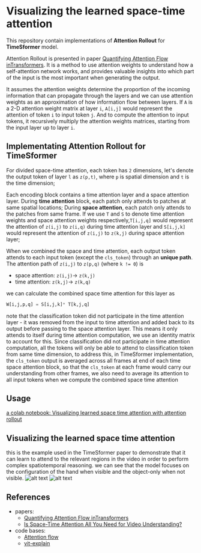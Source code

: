 # Visualizing the learned space-time attention 

This repository contain implementations of __Attention Rollout__ for __TimeSformer__ model. 

Attention Rollout is presented in paper [Quantifying Attention Flow inTransformers](https://arxiv.org/abs/2005.00928). It is a method to use attention weights to understand how a self-attention network works, and provides valuable insights into which part of the input is the most important when generating the output. 


It assumes the attention weights determine the proportion of the incoming information that can propagate through the layers and we can use attention weights as an approximation of how information flow between layers. If `A` is a 2-D attention weight matrix at layer `i`, `A[i,j]` would represent the attention of token `i` to input token `j`. And to compute the attention to input tokens, it recursively multiply the attention weights matrices, starting from the input layer up to layer `i`.

## Implementating Attention Rollout for TimeSformer

For divided space-time attention, each token has `2` dimensions,  let's denote the output token of layer `l` as `z(p,t)`, where `p` is spatial dimension and  `t` is the time dimension; 

Each encoding block contains a time attention layer and a space attention layer. During __time attention__ block, each patch only attends to patches at same spatial locations; During __space attention__, each patch only attends to the patches from same frame. If we use `T` and `S` to denote time attention weights and space attention weights respectively,`T[i,j,q]` would represent the attention of `z(i,j)` to `z(i,q)` during time attention layer and `S[i,j,k]` would represent the attention of `z(i,j)` to `z(k,j)` during space attention layer;

When we combined the space and time attention, each output token attends to each input token (except the `cls_token`) through an __unique path__. The attention path of `z(i,j)` to `z(p,q)` (where `k != 0`) is 
* space attention: `z(i,j)`-> `z(k,j)` 
* time attention: `z(k,j)`-> `z(k,q)`

we can calculate the combined space time attention for this layer as 
```python
W[i,j,p,q] = S[i,j,k]* T[k,j,q]
```

note that the classification token did not participate in the time attention layer - it was removed from the input to time attention and added back to its output before passing to the space attention layer. This means it only attends to itself during time attention computation, we use an identity matrix to account for this. Since classification did not participate in time attention computation, all the tokens will only be able to attend to classification token from same time dimension, to address this, in TimeSformer implementation, the `cls_token` output is averaged across all frames at end of each time space attention block, so that the `cls_token` at each frame would carry our understanding from other frames, we also need to average its attention to all input tokens when we compute the combined space time attention

## Usage
[a colab notebook: Visualizing learned space time attention with attention rollout](https://colab.research.google.com/github/yiyixuxu/TimesFormer_rolled_attention/blob/main/visualizing_space_time_attention.ipynb)

## Visualizing the learned space time attention

this is the example used in the TimeSformer paper to demonstrate that it can learn to attend to the
relevant regions in the video in order to perform complex spatiotemporal reasoning. we can see that
the model focuses on the configuration of the hand when visible and the object-only when not visible.
![alt text](https://github.com/yiyixuxu/TimesFormer_rolled_attention/blob/6f3bce9fdb35ab6178b15a27b1d7b493ae69d9aa/img.png?raw=true)
![alt text](https://github.com/yiyixuxu/TimesFormer_rolled_attention/blob/6f3bce9fdb35ab6178b15a27b1d7b493ae69d9aa/mask.png?raw=true)




## References
* papers:
  * [Quantifying Attention Flow inTransformers](https://arxiv.org/abs/2005.00928)
  * [Is Space-Time Attention All You Need for Video Understanding?](https://arxiv.org/pdf/2102.05095.pdf)
* code bases:
  * [Attention flow](https://github.com/samiraabnar/attention_flow#readme)
  * [vit-explain](https://github.com/jacobgil/vit-explain/blob/main/Readme.md)
